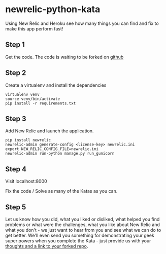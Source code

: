 newrelic-python-kata
==================

Using New Relic and Heroku see how many things you can find and fix to make this app perform fast!

Step 1
-------
Get the code. The code is waiting to be forked on [github](https://github.com/newrelic/newrelic-python-kata)

Step 2
-------
Create a virtualenv and install the dependencies

    virtualenv venv
    source venv/bin/activate
    pip install -r requirements.txt

Step 3
-------
Add New Relic and launch the application.

    pip install newrelic
    newrelic-admin generate-config <license-key> newrelic.ini
    export NEW_RELIC_CONFIG_FILE=newrelic.ini 
    newrelic-admin run-python manage.py run_gunicorn

Step 4
-------
Visit localhost:8000

Fix the code / Solve as many of the Katas as you can. 

Step 5
-------
Let us know how you did, what you liked or disliked, what helped you find problems or what were the challenges, what you like about New Relic and what you don't - we just want to hear from you and see what we can do to get better. We'll even send you something for demonstrating your geek super powers when you complete the Kata - just provide us with your [thoughts and a link to your forked repo](https://support.newrelic.com/home).
